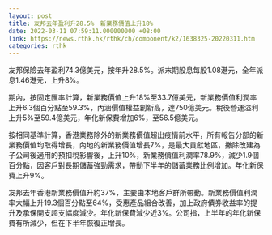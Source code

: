 ```yaml
---
layout: post
title: 友邦去年盈利升28.5%　新業務價值上升18%
date: 2022-03-11 07:59:11.000000000 +08:00
link: https://news.rthk.hk/rthk/ch/component/k2/1638325-20220311.htm
categories: rthk
---
```


友邦保險去年盈利74.3億美元，按年升28.5%。派末期股息每股1.08港元，全年派息1.46港元，上升8%。

期內，按固定匯率計算，新業務價值上升18%至33.7億美元，新業務價值利潤率上升6.3個百分點至59.3%，內涵價值權益創新高，達750億美元。稅後營運溢利上升5%至59.4億美元，年化新保費增加6%，至56.5億美元。

按相同基準計算，香港業務除外的新業務價值超出疫情前水平，所有報告分部的新業務價值均取得增長，內地的新業務價值增長7%，是最大貢獻地區，撇除改建為子公司後適用的預扣稅影響後，上升10%，新業務價值利潤率78.9%，減少1.9個百分點，因客戶對長期儲蓄強勁需求，帶動下半年的儲蓄業務比例增加。年化新保費上升9%。

友邦去年香港新業務價值升約37%，主要由本地客戶群所帶動。新業務價值利潤率大幅上升19.3個百分點至64%，受惠產品組合改善，加上政府債券收益率的提升及承保開支超支幅度減少。年化新保費減少近3%。公司指，上半年的年化新保費有所減少，但在下半年恢復正增長。
